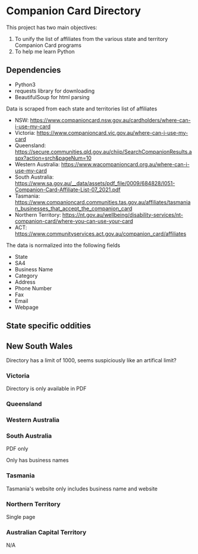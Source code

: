 # Companion Card Directory

This project has two main objectives:

1. To unify the list of affiliates from the various state and territory Companion Card programs
2. To help me learn Python

## Dependencies

* Python3
* requests library for downloading
* BeautifulSoup for html parsing


Data is scraped from each state and territories list of affiliates

* NSW: https://www.companioncard.nsw.gov.au/cardholders/where-can-i-use-my-card
* Victoria: https://www.companioncard.vic.gov.au/where-can-i-use-my-card
* Queensland: https://secure.communities.qld.gov.au/chiip/SearchCompanionResults.aspx?action=srch&pageNum=10
* Western Australia: https://www.wacompanioncard.org.au/where-can-i-use-my-card
* South Australia: https://www.sa.gov.au/__data/assets/pdf_file/0009/684828/I051-Companion-Card-Affiliate-List-07_2021.pdf
* Tasmania: https://www.companioncard.communities.tas.gov.au/affiliates/tasmanian_businesses_that_accept_the_companion_card
* Northern Territory: https://nt.gov.au/wellbeing/disability-services/nt-companion-card/where-you-can-use-your-card
* ACT: https://www.communityservices.act.gov.au/companion_card/affiliates

The data is normalized into the following fields

* State
* SA4
* Business Name
* Category
* Address
* Phone Number
* Fax
* Email
* Webpage

## State specific oddities

## New South Wales

Directory has a limit of 1000, seems suspiciously like an artifical limit?

### Victoria

Directory is only available in PDF

### Queensland

### Western Australia

### South Australia

PDF only

Only has business names

### Tasmania

Tasmania's website only includes business name and website

### Northern Territory

Single page

### Australian Capital Territory

N/A
